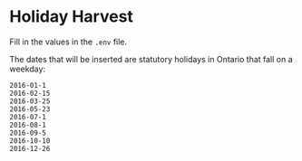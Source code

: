 # Holiday Harvest

Fill in the values in the `.env` file.

The dates that will be inserted are statutory holidays in Ontario that fall on a weekday:  

```
2016-01-1
2016-02-15
2016-03-25
2016-05-23
2016-07-1
2016-08-1
2016-09-5
2016-10-10
2016-12-26
```

